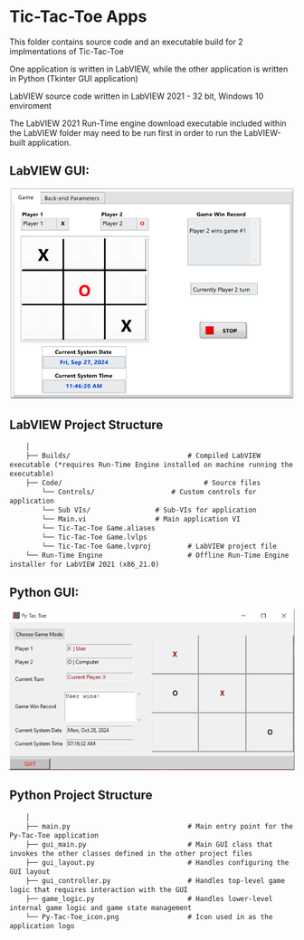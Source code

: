# Tic-Tac-Toe Apps

This folder contains source code and an executable build for 2 implmentations of Tic-Tac-Toe

One application is written in LabVIEW, while the other application is written in Python (Tkinter GUI application)

LabVIEW source code written in LabVIEW 2021 - 32 bit, Windows 10 enviroment

The LabVIEW 2021 Run-Time engine download executable included within the LabVIEW folder may need to be run first in order to run the LabVIEW-built application.

## LabVIEW GUI:
![Tic-Tac-Toe-LV-GUI](Tic-Tac-Toe-LV-GUI.PNG)

## LabVIEW Project Structure

        │
        ├── Builds/                        		# Compiled LabVIEW executable (*requires Run-Time Engine installed on machine running the executable)
        ├── Code/                           		# Source files
            └── Controls/    				# Custom controls for application
            └── Sub VIs/				# Sub-VIs for application
            └── Main.vi					# Main application VI
            └── Tic-Tac-Toe Game.aliases
            └── Tic-Tac-Toe Game.lvlps 
            └── Tic-Tac-Toe Game.lvproj   		# LabVIEW project file
        └── Run-Time Engine                		# Offline Run-Time Engine installer for LabVIEW 2021 (x86_21.0)
		
		
## Python GUI:
![Py-Tac-Toe-Tk-GUI](Py-Tac-Toe-Tk-GUI.PNG)

## Python Project Structure

        │
        ├── main.py                        		# Main entry point for the Py-Tac-Toe application
        ├── gui_main.py                    		# Main GUI class that invokes the other classes defined in the other project files
        ├── gui_layout.py                  		# Handles configuring the GUI layout 
        ├── gui_controller.py              		# Handles top-level game logic that requires interaction with the GUI
        ├── game_logic.py                  		# Handles lower-level internal game logic and game state management
        └── Py-Tac-Toe_icon.png            		# Icon used in as the application logo
		
